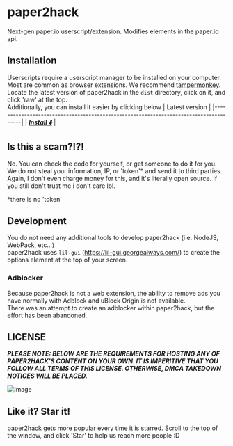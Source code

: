 # paper2hack
Next-gen paper.io userscript/extension. Modifies elements in the paper.io api.

## Installation

Userscripts require a userscript manager to be installed on your computer. Most are common as browser extensions. We recommend [tampermonkey](https://www.tampermonkey.net/).
Locate the latest version of paper2hack in the `dist` directory, click on it, and click 'raw' at the top.  
Additionally, you can install it easier by clicking below
| Latest version                                                                        |
|---------------------------------------------------------------------------------------|
| ***[Install ⬇️](https://github.com/stretch07/paper2hack/raw/master/dist/paper2hack.user.js)*** |

## Is this a scam?!?!

No. You can check the code for yourself, or get someone to do it for you. We do not steal your information, IP, or 'token'* and send it to third parties. Again, I don't even charge money for this, and it's literally open source. If you still don't trust me i don't care lol.

*there is no 'token'

## Development

You do not need any additional tools to develop paper2hack (i.e. NodeJS, WebPack, etc...)  
paper2hack uses `lil-gui` (https://lil-gui.georgealways.com/) to create the options element at the top of your screen. 

### Adblocker 
Because paper2hack is not a web extension, the ability to remove ads you have normally with Adblock and uBlock Origin is not available.  
There was an attempt to create an adblocker within paper2hack, but the effort has been abandoned.

## LICENSE
***PLEASE NOTE: BELOW ARE THE REQUIREMENTS FOR HOSTING ANY OF PAPER2HACK'S CONTENT ON YOUR OWN. IT IS IMPERITIVE THAT YOU FOLLOW ALL TERMS OF THIS LICENSE. OTHERWISE, DMCA TAKEDOWN NOTICES WILL BE PLACED.***   

![image](https://user-images.githubusercontent.com/78528552/158934797-a28e51ee-5985-4593-947f-868e5d4b80b8.png)


## Like it? Star it!
paper2hack gets more popular every time it is starred. Scroll to the top of the window, and click 'Star' to help us reach more people :D
